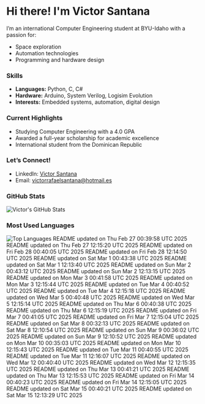 # Hi there! I'm Victor Santana

I’m an international Computer Engineering student at BYU-Idaho with a passion for:
- Space exploration
- Automation technologies
- Programming and hardware design

### Skills
- **Languages:** Python, C, C#
- **Hardware:** Arduino, System Verilog, Logisim Evolution
- **Interests:** Embedded systems, automation, digital design

### Current Highlights
- Studying Computer Engineering with a 4.0 GPA
- Awarded a full-year scholarship for academic excellence
- International student from the Dominican Republic

### Let’s Connect!
- LinkedIn: [Victor Santana](www.linkedin.com/in/victorrafaelsantana)
- Email: victorrafaelsantana@hotmail.es

### GitHub Stats
![Victor's GitHub Stats](https://github-readme-stats.vercel.app/api?username=vrsp05&show_icons=true&theme=tokyonight)

### Most Used Languages
![Top Languages](https://github-readme-stats.vercel.app/api/top-langs/?username=vrsp05&layout=compact&theme=tokyonight)
README updated on Thu Feb 27 00:39:58 UTC 2025
README updated on Thu Feb 27 12:15:20 UTC 2025
README updated on Fri Feb 28 00:40:05 UTC 2025
README updated on Fri Feb 28 12:14:50 UTC 2025
README updated on Sat Mar  1 00:43:38 UTC 2025
README updated on Sat Mar  1 12:13:40 UTC 2025
README updated on Sun Mar  2 00:43:12 UTC 2025
README updated on Sun Mar  2 12:13:15 UTC 2025
README updated on Mon Mar  3 00:41:58 UTC 2025
README updated on Mon Mar  3 12:15:44 UTC 2025
README updated on Tue Mar  4 00:40:52 UTC 2025
README updated on Tue Mar  4 12:15:18 UTC 2025
README updated on Wed Mar  5 00:40:48 UTC 2025
README updated on Wed Mar  5 12:15:14 UTC 2025
README updated on Thu Mar  6 00:40:38 UTC 2025
README updated on Thu Mar  6 12:15:19 UTC 2025
README updated on Fri Mar  7 00:41:05 UTC 2025
README updated on Fri Mar  7 12:15:04 UTC 2025
README updated on Sat Mar  8 00:32:13 UTC 2025
README updated on Sat Mar  8 12:10:54 UTC 2025
README updated on Sun Mar  9 00:36:02 UTC 2025
README updated on Sun Mar  9 12:10:52 UTC 2025
README updated on Mon Mar 10 00:35:03 UTC 2025
README updated on Mon Mar 10 12:15:43 UTC 2025
README updated on Tue Mar 11 00:40:55 UTC 2025
README updated on Tue Mar 11 12:16:07 UTC 2025
README updated on Wed Mar 12 00:40:40 UTC 2025
README updated on Wed Mar 12 12:15:35 UTC 2025
README updated on Thu Mar 13 00:41:21 UTC 2025
README updated on Thu Mar 13 12:15:53 UTC 2025
README updated on Fri Mar 14 00:40:23 UTC 2025
README updated on Fri Mar 14 12:15:05 UTC 2025
README updated on Sat Mar 15 00:40:21 UTC 2025
README updated on Sat Mar 15 12:13:29 UTC 2025
